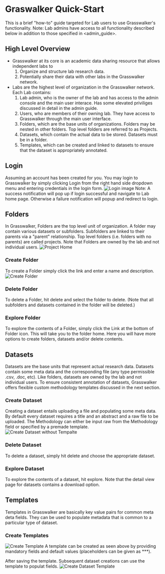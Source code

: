 # Graswalker Quick-Start
This is a brief "how-to" guide targeted for Lab users to use Grasswalker's functionality. 
Note: Lab admins have access to all functionality described below in addition to those specified in <admin_guide>.

## High Level Overview
* Grasswalker at its core is an academic data sharing resource that allows independent labs to 
    1. Organize and structure lab research data.  
    2. Potentially share their data with other labs in the Grasswalker network.
* Labs are the highest level of organization in the Grasswalker network. Each Lab contains:
    1. Lab admin, who is the owner of the lab and has access to the admin console and the main user interace. Has some elevated priviliges discussed in detail in the admin guide.
    2. Users, who are members of their owning lab. They have access to Grasswalker through the main user interface.
    3. Folders, which are the base units of organizations. Folders may be nested in other folders. Top level folders are referred to as Projects.
    4. Datasets, which contain the actual data to be stored. Datasets must be in a folder.
    5. Templates, which can be created and linked to datasets to ensure that the dataset is appropriately annotated.
    
## Login
Assuming an account has been created for you. You may login to Grasswalker by simply clicking Login from the right hand side dropdown menu and entering credentials in the login form.
![Login image](/guides/pics/Login.png)
Note: A success notification will pop up if login successful and navigate to Lab home page. Otherwise a failure notification will popup and redirect to login.

## Folders
In Grasswalker, Folders are the top level unit of organization. A folder may contain various datasets or subfolders. Subfolders are linked to their parents via a "parent" relationship. Top level folders (i.e. folders with no parents) are called projects.
Note that Folders are owned by the lab and not individual users.
![Project Home](/guides/pics/Folder_Home.png)

### Create Folder
To create a Folder simply click the link and enter a name and description.
![Create Folder](/guides/pics/Create_Folder.png)

### Delete Folder
To delete a Folder, hit delete and select the folder to delete. (Note that all subfolders and datasets contained in the folder will be deleted.)

### Explore Folder
To explore the contents of a Folder, simply click the Link at the bottom of Folder icon. This will take you to the folder home. Here you will have more options to create folders, datasets and/or delete contents.

## Datasets
Datasets are the base units that represent actual research data. Datasets contain some meta data and the corresponding file (any type permissible .csv, .doc, etc).
Like folders, datasets are owned by the lab and not individual users. To ensure consistent annotation of datasets, Grasswalker offers flexible custom methodology templates
discussed in the next section.

### Create Dataset
Creating a dataset entails uploading a file and populating some meta data. 
By default every dataset requires a title and an abstract and a raw file to be uploaded. 
The Methodology can either be input raw from the Methodology field or specified by a premade template.
![Create Dataset without Tempalte](/guides/pics/Create_Dataset_NoTemplate.png)


### Delete Dataset
To delete a dataset, simply hit delete and choose the appropriate dataset.

### Explore Dataset
To explore the contents of a dataset, hit explore. Note that the detail view page for datasets contains a download option. 

## Templates
Templates in Grasswalker are basically key value pairs for common meta deta fields. They can be used to populate metadata that is common to a particular type of dataset.

### Create Templates
![Create Template](/guides/pics/Create_Template.png)
A template can be created as seen above by providing mandatory fields and default values (placeholders can be given as ***).

After saving the template. Subsequent dataset creations can use the template to populat fields.
![Create Dataset Template](/guides/pics/Create_Dataset_Template.png)
